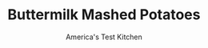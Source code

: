 ---
layout: ../../layouts/MarkdownPostLayout.astro
title: Buttermilk Mashed Potatoes
author: America's Test Kitchen
pubDate: 2023-03-15
description: "Too many recipes are buttermilk in name only. We wanted to actually taste the stuff."
image_url: https://res.cloudinary.com/hksqkdlah/image/upload/ar_1:1,c_fill,dpr_2.0,f_auto,fl_lossy.progressive.strip_profile,g_faces:auto,q_auto:low,w_344/8382_sfs-buttermilk-mashed-potatoes-4-276375
tags: ["Side Dishes","Potatoes","Holiday","Thanksgiving"]
calories: 1417
protein: 6
carbohydrates: 43
fats: 
fiber: 5
ingredients: ["2 pounds, Yukon Gold potatoes, peeled, quartered, and cut into 1/2-inch pieces","6 tablespoons, unsalted butter, cut into pieces","1 cup, buttermilk","6 tablespoons, water","1/8 teaspoon, baking soda",", Salt and pepper"]
serves: 4
time: "45 minutes"
instructions: ["Add potatoes, 2 tablespoons butter, 3/4 cup buttermilk, water, baking soda, and 1/2 teaspoon salt to Dutch oven and stir to combine. Bring to boil, cover, and reduce heat to low. Simmer, stirring occasionally, until potatoes are nearly tender, 20 to 25 minutes. Remove lid and cook over medium heat until liquid has nearly evaporated, about 3 minutes.","Off heat, add remaining butter to pot and mash with potato masher until smooth. Using rubber spatula, fold in remaining buttermilk until absorbed and potatoes are creamy. Season with salt and pepper. Serve."]
nutrition: ["1065 mg Potassium","190 mg Phosphorus","108 mg Calcium","1 mg Iron","61 mg Magnesium","773 mg Sodium","18 g Fat","2 mg Niacin (B3)","4 g Monounsaturated","45 mg Vitamin C","48 mg Cholesterol","11 g Saturated","5 g Fiber","40 µg Folate (food)","4 g Sugars","7 µg Vitamin K","261 g Water","43 g Carbs","40 µg Folate equivalent (total)","6 g Protein","154 µg Vitamin A","354 kcal Energy","1417 calories"]
notes: "Don’t be alarmed if the buttermilk looks separated. Once you mash in the potatoes, the puree comes together."
---